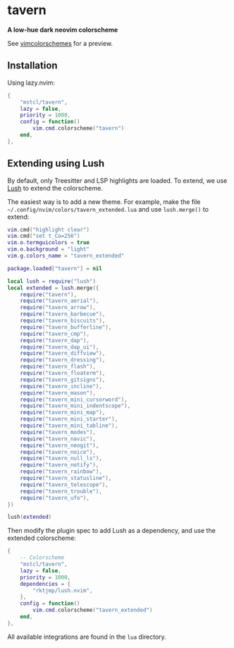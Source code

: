 # tavern

**A low-hue dark neovim colorscheme**

See [vimcolorschemes](https://vimcolorschemes.com/mstcl/tavern) for a preview.

## Installation

Using lazy.nvim:

```lua
{
    "mstcl/tavern",
    lazy = false,
    priority = 1000,
    config = function()
        vim.cmd.colorscheme("tavern")
    end,
},
```

## Extending using Lush

By default, only Treesitter and LSP highlights are loaded.
To extend, we use [Lush](https://github.com/rktjmp/lush.nvim) to extend the
colorscheme.

The easiest way is to add a new theme.
For example, make the file `~/.config/nvim/colors/tavern_extended.lua` and use
`lush.merge()` to extend:

```lua
vim.cmd("highlight clear")
vim.cmd("set t_Co=256")
vim.o.termguicolors = true
vim.o.background = "light"
vim.g.colors_name = "tavern_extended"

package.loaded["tavern"] = nil

local lush = require("lush")
local extended = lush.merge({
	require("tavern"),
	require("tavern_aerial"),
	require("tavern_arrow"),
	require("tavern_barbecue"),
	require("tavern_biscuits"),
	require("tavern_bufferline"),
	require("tavern_cmp"),
	require("tavern_dap"),
	require("tavern_dap_ui"),
	require("tavern_diffview"),
	require("tavern_dressing"),
	require("tavern_flash"),
	require("tavern_floaterm"),
	require("tavern_gitsigns"),
	require("tavern_incline"),
	require("tavern_mason"),
	require("tavern_mini_cursorword"),
	require("tavern_mini_indentscope"),
	require("tavern_mini_map"),
	require("tavern_mini_starter"),
	require("tavern_mini_tabline"),
	require("tavern_modes"),
	require("tavern_navic"),
	require("tavern_neogit"),
	require("tavern_noice"),
	require("tavern_null_ls"),
	require("tavern_notify"),
	require("tavern_rainbow"),
	require("tavern_statusline"),
	require("tavern_telescope"),
	require("tavern_trouble"),
	require("tavern_ufo"),
})

lush(extended)
```

Then modify the plugin spec to add Lush as a dependency, and use the extended
colorscheme:

```lua
{
    -- Colorscheme
    "mstcl/tavern",
    lazy = false,
    priority = 1000,
    dependencies = {
        "rktjmp/lush.nvim",
    },
    config = function()
        vim.cmd.colorscheme("tavern_extended")
    end,
},
```

All available integrations are found in the `lua` directory.
